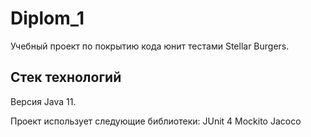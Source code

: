 # Diplom_1
Учебный проект по покрытию кода юнит тестами Stellar Burgers.

## Стек технологий
Версия Java 11.

Проект использует следующие библиотеки:
JUnit 4
Mockito
Jacoco
